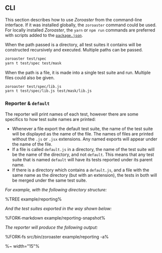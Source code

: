 ## CLI

This section describes how to use _Zoroaster_ from the command-line interface. If it was installed globally, the `zoroaster` command could be used. For locally installed _Zoroaster_, the `yarn` or `npm run` commands are preferred with scripts added to the [`package.json`](#packagejson).

When the path passed is a directory, all test suites it contains will be constructed recursively and executed. Multiple paths can be passed.

```sh
zoroaster test/spec
yarn t test/spec test/mask
```

When the path is a file, it is made into a single test suite and run. Multiple files could also be given.

```sh
zoroaster test/spec/lib.js
yarn t test/spec/lib.js test/mask/lib.js
```

### Reporter & `default`

The reporter will print names of each test, however there are some specifics to how test suite names are printed:

- Whenever a file export the default test suite, the name of the test suite will be displayed as the name of the file. The names of files are printed without the `.js` or `.jsx` extensions. Any named exports will appear under the name of the file.
- If a file is called `default.js` in a directory, the name of the test suite will be the name of the directory, and not `default`. This means that any test suite that is named `default` will have its tests reported under its parent name.
- If there is a directory which contains a `default.js`, and a file with the same name as the directory (but with an extension), the tests in both will be merged under the same test suite.

_For example, with the following directory structure:_

%TREE example/reporting%

_And the test suites exported in the way shown below:_

%FORK-markdown example/reporting-snapshot%

_The reporter will produce the following output:_

%FORK-fs src/bin/zoroaster example/reporting -a%

%~ width="15"%